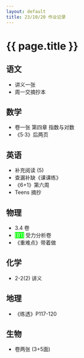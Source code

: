 ```yaml
---
layout: default
title: 23/10/20 作业记录
---
```


# {{ page.title }}

## 语文

- 讲义一张
- 周一交摘抄本

## 数学

- 卷一张 第四章 指数与对数
- 《5·3》后两页

## 英语

- 补充阅读 (5)
- 查漏补缺《课课练》
- 《6+1》第六周
- Teens 摘抄

## 物理
- 3.4 卷
- <span style="background-color:#00ff00; color:#ffffff">[B1]</span> 受力分析卷
- 《重难点》带着做

## 化学

- 2-2(2) 讲义

## 地理

- 《练透》P117-120

## 生物

- 卷两张 (3+5面)